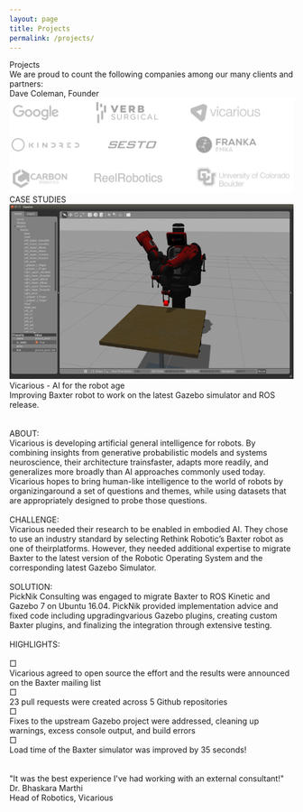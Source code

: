 ```yaml
---
layout: page
title: Projects
permalink: /projects/
---
```

<div class="intro" id="intro">
    <div class="introCol1P"></div>
    <div class="introCol2P">
        <div class="introPadding2">
            <div class="introTitle">Projects</div>
            <div class="line"></div>
            <div class="introSubTextP">
                We are proud to count the following companies among our many clients and partners:
            </div>
            <div class="proName">Dave Coleman, Founder</div>
            <img class="pLogos" src="../images/projects-logos.png">
        </div>
    </div>
</div>
<div class="projects">
        <div class="recTitle">CASE STUDIES</div>
        <div class="lineRec"></div>
        <div class="recRow">
            <div class="recColL">
                <div class="recPad">
                    <img class="pHolder" src="../images/cs-image.png">
                    <div class="pTitle">Vicarious​ ​-​ ​AI​ ​for​ ​the​ ​robot​ ​age</div>
                    <div class="pText">
                        <div class="ital">Improving​ ​Baxter​ ​robot​ ​to​ ​work​ ​on​ ​the​ ​latest​ ​Gazebo​ ​simulator​ ​and​ ​ROS​ ​release.</div><br><br>
                        <div class="pTitle2">ABOUT:</div> Vicarious​ ​is​ ​developing​ ​artificial​ ​general​ ​intelligence​ ​for​ ​robots.​ ​By​ ​combining​ ​insights​ ​from generative​ ​probabilistic​ ​models​ ​and​ ​systems​ ​neuroscience,​ ​their​ ​architecture​ ​trains
                        ​faster, adapts​ ​more​ ​readily,​ ​and​ ​generalizes​ ​more​ ​broadly​ ​than​ ​AI​ ​approaches​ ​commonly​ ​used​ ​today. Vicarious​ ​hopes​ ​to​ ​bring​ ​human-like​ ​intelligence​ ​to​ ​the​ ​world​ ​of​ ​robots​ ​by​ ​organizing
                        ​around​ ​a set​ ​of​ ​questions​ ​and​ ​themes,​ ​while​ ​using​ ​datasets​ ​that​ ​are​ ​appropriately​ ​designed​ ​to​ ​probe those​ ​questions.
                        <br><br>
                        <div class="pTitle2">CHALLENGE:</div> Vicarious​ ​needed​ ​their​ ​research​ ​to​ ​be​ ​enabled​ ​in​ ​embodied​ ​AI.​ ​They​ ​chose​ ​to​ ​use​ ​an​ ​industry standard​ ​by​ ​selecting​ ​Rethink​ ​Robotic’s​ ​Baxter​ ​robot​ ​as​ ​one​ ​of​ ​their
                        ​platforms.​ ​However,​ ​they needed​ ​additional​ ​expertise​ ​to​ ​migrate​ ​Baxter​ ​to​ ​the​ ​latest​ ​version​ ​of​ ​the​ ​Robotic​ ​Operating System​ ​and​ ​the​ ​corresponding​ ​latest​ ​Gazebo​ ​Simulator.<br><br>
                        <div class="pTitle2">SOLUTION:</div> PickNik​ ​Consulting​ ​was​ ​engaged​ ​to​ ​migrate​ ​Baxter​ ​to​ ​ROS​ ​Kinetic​ ​and​ ​Gazebo​ ​7​ ​on​ ​Ubuntu 16.04.​ ​PickNik​ ​provided​ ​implementation​ ​advice​ ​and​ ​fixed​ ​code​ ​including​ ​upgrading
                        ​various Gazebo​ ​plugins,​ ​creating​ ​custom​ ​Baxter​ ​plugins,​ ​and​ ​finalizing​ ​the​ ​integration​ ​through​ ​extensive testing.<br><br>
                        <div class="pTitle2">HIGHLIGHTS:</div><br>
                        <div class="bullet">&#9633;</div> Vicarious​ ​agreed​ ​to​ ​open​ ​source​ ​the​ ​effort​ ​and​ ​the​ ​results​ ​were​ ​announced​ ​on​ ​the Baxter​ ​mailing​ ​list<br>
                        <div class="bullet">&#9633;</div> 23​ ​pull​ ​requests​ ​were​ ​created​ ​across​ ​5​ ​Github​ ​repositories<br>
                        <div class="bullet">&#9633;</div> Fixes​ ​to​ ​the​ ​upstream​ ​Gazebo​ ​project​ ​were​ ​addressed,​ ​cleaning​ ​up​ ​warnings,​ ​excess console​ ​output,​ ​and​ ​build​ ​errors<br>
                        <div class="bullet">&#9633;</div> Load​ ​time​ ​of​ ​the​ ​Baxter​ ​simulator​ ​was​ ​improved​ ​by​ ​35​ ​seconds!</div>
                    <br><br>
                    <div class="recPos">"It​ ​was​ ​the​ ​best​ ​experience​ ​I've​ ​had​ ​working​ ​with​ ​an​ ​external​ ​consultant!"</div>
                    <div class="recName">Dr.​ ​Bhaskara​ ​Marthi</div>
                    <div class="recPos">Head​ ​of​ ​Robotics,​ ​Vicarious</div>
                </div>
            </div>
        </div>
    </div>